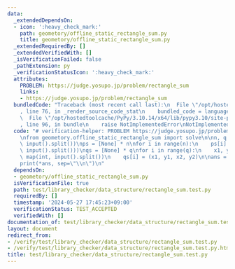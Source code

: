 ```yaml
---
data:
  _extendedDependsOn:
  - icon: ':heavy_check_mark:'
    path: geometory/offline_static_rectangle_sum.py
    title: geometory/offline_static_rectangle_sum.py
  _extendedRequiredBy: []
  _extendedVerifiedWith: []
  _isVerificationFailed: false
  _pathExtension: py
  _verificationStatusIcon: ':heavy_check_mark:'
  attributes:
    PROBLEM: https://judge.yosupo.jp/problem/rectangle_sum
    links:
    - https://judge.yosupo.jp/problem/rectangle_sum
  bundledCode: "Traceback (most recent call last):\n  File \"/opt/hostedtoolcache/PyPy/3.10.14/x64/lib/pypy3.10/site-packages/onlinejudge_verify/documentation/build.py\"\
    , line 76, in _render_source_code_stat\n    bundled_code = language.bundle(\n\
    \  File \"/opt/hostedtoolcache/PyPy/3.10.14/x64/lib/pypy3.10/site-packages/onlinejudge_verify/languages/python.py\"\
    , line 96, in bundle\n    raise NotImplementedError\nNotImplementedError\n"
  code: "# verification-helper: PROBLEM https://judge.yosupo.jp/problem/rectangle_sum\n\
    \nfrom geometory.offline_static_rectangle_sum import solve\n\nn, q = map(int,\
    \ input().split())\nps = [None] * n\nfor i in range(n):\n    ps[i] = tuple(map(int,\
    \ input().split()))\nqs = [None] * q\nfor i in range(q):\n    x1, y1, x2, y2 =\
    \ map(int, input().split())\n    qs[i] = (x1, y1, x2, y2)\n\nans = solve(ps, qs)\n\
    print(*ans, sep=\"\\n\")\n"
  dependsOn:
  - geometory/offline_static_rectangle_sum.py
  isVerificationFile: true
  path: test/library_checker/data_structure/rectangle_sum.test.py
  requiredBy: []
  timestamp: '2024-05-27 17:45:23+09:00'
  verificationStatus: TEST_ACCEPTED
  verifiedWith: []
documentation_of: test/library_checker/data_structure/rectangle_sum.test.py
layout: document
redirect_from:
- /verify/test/library_checker/data_structure/rectangle_sum.test.py
- /verify/test/library_checker/data_structure/rectangle_sum.test.py.html
title: test/library_checker/data_structure/rectangle_sum.test.py
---
```

